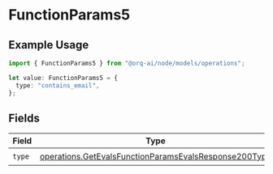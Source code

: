 # FunctionParams5

## Example Usage

```typescript
import { FunctionParams5 } from "@orq-ai/node/models/operations";

let value: FunctionParams5 = {
  type: "contains_email",
};
```

## Fields

| Field                                                                                                                          | Type                                                                                                                           | Required                                                                                                                       | Description                                                                                                                    |
| ------------------------------------------------------------------------------------------------------------------------------ | ------------------------------------------------------------------------------------------------------------------------------ | ------------------------------------------------------------------------------------------------------------------------------ | ------------------------------------------------------------------------------------------------------------------------------ |
| `type`                                                                                                                         | [operations.GetEvalsFunctionParamsEvalsResponse200Type](../../models/operations/getevalsfunctionparamsevalsresponse200type.md) | :heavy_check_mark:                                                                                                             | N/A                                                                                                                            |
